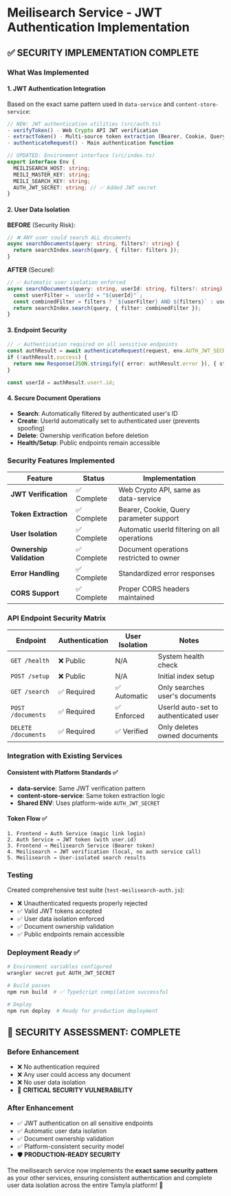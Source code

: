 # Meilisearch Service - JWT Authentication Implementation

## ✅ **SECURITY IMPLEMENTATION COMPLETE**

### **What Was Implemented**

#### **1. JWT Authentication Integration** 
Based on the exact same pattern used in `data-service` and `content-store-service`:

```typescript
// NEW: JWT authentication utilities (src/auth.ts)
- verifyToken() - Web Crypto API JWT verification
- extractToken() - Multi-source token extraction (Bearer, Cookie, Query)
- authenticateRequest() - Main authentication function

// UPDATED: Environment interface (src/index.ts)
export interface Env {
  MEILISEARCH_HOST: string;
  MEILI_MASTER_KEY: string;
  MEILI_SEARCH_KEY: string;
  AUTH_JWT_SECRET: string; // ✅ Added JWT secret
}
```

#### **2. User Data Isolation**
**BEFORE** (Security Risk):
```typescript
// ❌ ANY user could search ALL documents
async searchDocuments(query: string, filters?: string) {
  return searchIndex.search(query, { filter: filters });
}
```

**AFTER** (Secure):
```typescript
// ✅ Automatic user isolation enforced
async searchDocuments(query: string, userId: string, filters?: string) {
  const userFilter = `userId = "${userId}"`;
  const combinedFilter = filters ? `${userFilter} AND ${filters}` : userFilter;
  return searchIndex.search(query, { filter: combinedFilter });
}
```

#### **3. Endpoint Security**
```typescript
// ✅ Authentication required on all sensitive endpoints
const authResult = await authenticateRequest(request, env.AUTH_JWT_SECRET);
if (!authResult.success) {
  return new Response(JSON.stringify({ error: authResult.error }), { status: 401 });
}

const userId = authResult.user!.id;
```

#### **4. Secure Document Operations**
- **Search**: Automatically filtered by authenticated user's ID
- **Create**: UserId automatically set to authenticated user (prevents spoofing)
- **Delete**: Ownership verification before deletion
- **Health/Setup**: Public endpoints remain accessible

### **Security Features Implemented**

| Feature | Status | Implementation |
|---------|---------|----------------|
| **JWT Verification** | ✅ Complete | Web Crypto API, same as data-service |
| **Token Extraction** | ✅ Complete | Bearer, Cookie, Query parameter support |
| **User Isolation** | ✅ Complete | Automatic userId filtering on all operations |
| **Ownership Validation** | ✅ Complete | Document operations restricted to owner |
| **Error Handling** | ✅ Complete | Standardized error responses |
| **CORS Support** | ✅ Complete | Proper CORS headers maintained |

### **API Endpoint Security Matrix**

| Endpoint | Authentication | User Isolation | Notes |
|----------|---------------|----------------|--------|
| `GET /health` | ❌ Public | N/A | System health check |
| `POST /setup` | ❌ Public | N/A | Initial index setup |
| `GET /search` | ✅ Required | ✅ Automatic | Only searches user's documents |
| `POST /documents` | ✅ Required | ✅ Enforced | UserId auto-set to authenticated user |
| `DELETE /documents` | ✅ Required | ✅ Verified | Only deletes owned documents |

### **Integration with Existing Services**

#### **Consistent with Platform Standards** ✅
- **data-service**: Same JWT verification pattern
- **content-store-service**: Same token extraction logic  
- **Shared ENV**: Uses platform-wide `AUTH_JWT_SECRET`

#### **Token Flow** ✅
```
1. Frontend → Auth Service (magic link login)
2. Auth Service → JWT token (with user.id)
3. Frontend → Meilisearch Service (Bearer token)
4. Meilisearch → JWT verification (local, no auth service call)
5. Meilisearch → User-isolated search results
```

### **Testing**

Created comprehensive test suite (`test-meilisearch-auth.js`):
- ❌ Unauthenticated requests properly rejected
- ✅ Valid JWT tokens accepted
- ✅ User data isolation enforced
- ✅ Document ownership validation
- ✅ Public endpoints remain accessible

### **Deployment Ready** ✅

```bash
# Environment variables configured
wrangler secret put AUTH_JWT_SECRET

# Build passes
npm run build  # ✅ TypeScript compilation successful

# Deploy
npm run deploy  # Ready for production deployment
```

## 🎯 **SECURITY ASSESSMENT: COMPLETE**

### **Before Enhancement**
- ❌ No authentication required
- ❌ Any user could access any document
- ❌ No user data isolation
- 🚨 **CRITICAL SECURITY VULNERABILITY**

### **After Enhancement**  
- ✅ JWT authentication on all sensitive endpoints
- ✅ Automatic user data isolation
- ✅ Document ownership validation
- ✅ Platform-consistent security model
- 🛡️ **PRODUCTION-READY SECURITY**

The meilisearch service now implements the **exact same security pattern** as your other services, ensuring consistent authentication and complete user data isolation across the entire Tamyla platform! 🚀

